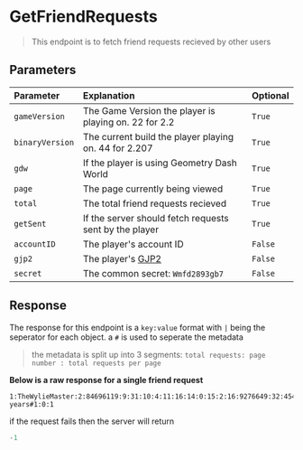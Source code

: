 # GetFriendRequests

> This endpoint is to fetch friend requests recieved by other users

## Parameters

| Parameter       | Explanation                                                | Optional |
| :-------------- | :--------------------------------------------------------- | -------- |
| `gameVersion`   | The Game Version the player is playing on. 22 for 2.2      | `True`   |
| `binaryVersion` | The current build the player playing on. 44 for 2.207      | `True`   |
| `gdw`           | If the player is using Geometry Dash World                 | `True`   |
| `page`          | The page currently being viewed                            | `True`   |
| `total`         | The total friend requests recieved                         | `True`   |
| `getSent`       | If the server should fetch requests sent by the player     | `True`   |
| `accountID`     | The player's account ID                                    | `False`  |
| `gjp2`          | The player's [GJP2](/topics/encryption/gjp.md)             | `False`  |
| `secret`        | The common secret: `Wmfd2893gb7`                           | `False`  |

## Response

The response for this endpoint is a `key:value` format with `|` being the seperator for each object. a `#` is used to seperate the metadata

> the metadata is split up into 3 segments: `total requests: page number : total requests per page`

**Below is a raw response for a single friend request**

```
1:TheWylieMaster:2:84696119:9:31:10:4:11:16:14:0:15:2:16:9276649:32:45404710:35:aHR0cHM6Ly93d3cueW91dHViZS5jb20vd2F0Y2g/dj1kUXc0dzlXZ1hjUQ==:41::37:2024 years#1:0:1
```

if the request fails then the server will return

```py
-1
```
